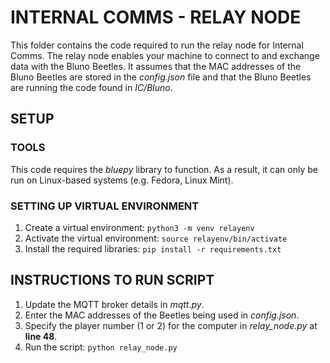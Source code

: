 # INTERNAL COMMS - RELAY NODE
This folder contains the code required to run the relay node for Internal Comms. The relay node enables your machine to connect to and exchange data with the Bluno Beetles. It assumes that the MAC addresses of the Bluno Beetles are stored in the _config.json_ file and that the Bluno Beetles are running the code found in _IC/Bluno_.

## SETUP
### TOOLS
This code requires the _bluepy_ library to function. As a result, it can only be run on Linux-based systems (e.g. Fedora, Linux Mint).

### SETTING UP VIRTUAL ENVIRONMENT
1. Create a virtual environment: `python3 -m venv relayenv`
2. Activate the virtual environment: `source relayenv/bin/activate`
3. Install the required libraries: `pip install -r requirements.txt`

## INSTRUCTIONS TO RUN SCRIPT
1. Update the MQTT broker details in _mqtt.py_.
2. Enter the MAC addresses of the Beetles being used in _config.json_.
3. Specify the player number (1 or 2) for the computer in *relay_node.py* at **line 48**.
4. Run the script: `python relay_node.py`